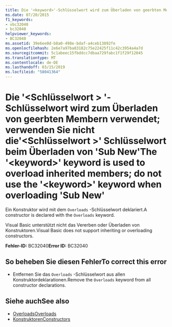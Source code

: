 ```yaml
---
title: Die '<keyword>'-Schlüsselwort wird zum Überladen von geerbten Membern verwendet; verwenden Sie nicht die'<keyword>' Schlüsselwort beim Überladen von 'Sub New'
ms.date: 07/20/2015
f1_keywords:
- vbc32040
- bc32040
helpviewer_keywords:
- BC32040
ms.assetid: 39e6ee0d-b8a0-498e-bdaf-a4ceb13892fe
ms.openlocfilehash: 2e6e7a97ba83182c75e22425f11c42c3954a4a7d
ms.sourcegitcommit: 5c1abeec15fbddcc7dbaa729fabc1f1f29f12045
ms.translationtype: MT
ms.contentlocale: de-DE
ms.lasthandoff: 03/15/2019
ms.locfileid: "58041364"
---
```

# <a name="the-keyword-keyword-is-used-to-overload-inherited-members-do-not-use-the-keyword-keyword-when-overloading-sub-new"></a><span data-ttu-id="e9cac-102">Die '\<Schlüsselwort > '-Schlüsselwort wird zum Überladen von geerbten Membern verwendet; verwenden Sie nicht die'\<Schlüsselwort >' Schlüsselwort beim Überladen von 'Sub New'</span><span class="sxs-lookup"><span data-stu-id="e9cac-102">The '\<keyword>' keyword is used to overload inherited members; do not use the '\<keyword>' keyword when overloading 'Sub New'</span></span>
<span data-ttu-id="e9cac-103">Ein Konstruktor wird mit dem `Overloads` -Schlüsselwort deklariert.</span><span class="sxs-lookup"><span data-stu-id="e9cac-103">A constructor is declared with the `Overloads` keyword.</span></span>  
  
 <span data-ttu-id="e9cac-104">Visual Basic unterstützt nicht das Vererben oder Überladen von Konstruktoren.</span><span class="sxs-lookup"><span data-stu-id="e9cac-104">Visual Basic does not support inheriting or overloading constructors.</span></span>  
  
 <span data-ttu-id="e9cac-105">**Fehler-ID:** BC32040</span><span class="sxs-lookup"><span data-stu-id="e9cac-105">**Error ID:** BC32040</span></span>  
  
## <a name="to-correct-this-error"></a><span data-ttu-id="e9cac-106">So beheben Sie diesen Fehler</span><span class="sxs-lookup"><span data-stu-id="e9cac-106">To correct this error</span></span>  
  
-   <span data-ttu-id="e9cac-107">Entfernen Sie das `Overloads` -Schlüsselwort aus allen Konstruktordeklarationen.</span><span class="sxs-lookup"><span data-stu-id="e9cac-107">Remove the `Overloads` keyword from all constructor declarations.</span></span>  
  
## <a name="see-also"></a><span data-ttu-id="e9cac-108">Siehe auch</span><span class="sxs-lookup"><span data-stu-id="e9cac-108">See also</span></span>

- [<span data-ttu-id="e9cac-109">Overloads</span><span class="sxs-lookup"><span data-stu-id="e9cac-109">Overloads</span></span>](../../visual-basic/language-reference/modifiers/overloads.md)
- [<span data-ttu-id="e9cac-110">Konstruktoren</span><span class="sxs-lookup"><span data-stu-id="e9cac-110">Constructors</span></span>](~/docs/visual-basic/programming-guide/concepts/object-oriented-programming.md#constructors)
